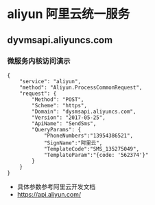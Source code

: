 # aliyun 阿里云统一服务
## dyvmsapi.aliyuncs.com
### 微服务内核访问演示
```
{
    "service": "aliyun",
    "method": "Aliyun.ProcessCommonRequest",
    "request": {
        "Method": "POST",
        "Scheme": "https",
        "Domain": "dysmsapi.aliyuncs.com",
        "Version": "2017-05-25",
        "ApiName": "SendSms",
        "QueryParams": {
        	"PhoneNumbers":"13954386521",
        	"SignName":"阿里云",
        	"TemplateCode":"SMS_135275049",
        	"TemplateParam":"{code: '562374'}"
        }
    }
}
```
- 具体参数参考阿里云开发文档
- https://api.aliyun.com/
